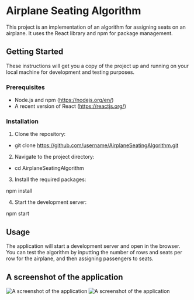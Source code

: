 # Airplane Seating Algorithm

This project is an implementation of an algorithm for assigning seats on an airplane. It uses the React library and npm for package management.

## Getting Started

These instructions will get you a copy of the project up and running on your local machine for development and testing purposes.

### Prerequisites

- Node.js and npm (https://nodejs.org/en/)
- A recent version of React (https://reactjs.org/)

### Installation

1. Clone the repository:

- git clone https://github.com/username/AirplaneSeatingAlgorithm.git

2. Navigate to the project directory:

- cd AirplaneSeatingAlgorithm

3. Install the required packages:

npm install

4. Start the development server:

npm start


## Usage

The application will start a development server and open in the browser. You can test the algorithm by inputting the number of rows and seats per row for the airplane, and then assigning passengers to seats.



## A screenshot of the application
![A screenshot of the application](/Users/selbizakaria/Desktop/0.png)
![A screenshot of the application](/Users/selbizakaria/Desktop/1.png)
